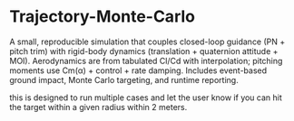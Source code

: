 # Trajectory-Monte-Carlo

A small, reproducible simulation that couples closed-loop guidance (PN + pitch trim) with rigid-body dynamics (translation + quaternion attitude + MOI). Aerodynamics are from tabulated Cl/Cd with interpolation; pitching moments use 
Cm(α) + control + rate damping. Includes event-based ground impact, Monte Carlo targeting, and runtime reporting.

this is designed to run multiple cases and let the user know if you can hit the target within a given radius within 2 meters.
